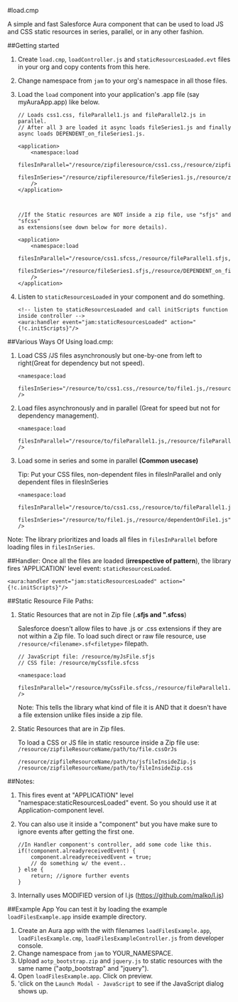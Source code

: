 #load.cmp
 	
A simple and fast Salesforce Aura component that can be used to load  JS and CSS static resources in series, parallel, or in any other fashion.

##Getting started
1. Create `load.cmp`, `loadController.js` and `staticResourcesLoaded.evt` files in your org and copy contents from this here.
2. Change namespace from `jam` to your org's namespace in all those files.
3. Load the `load` component into your application's .app file (say myAuraApp.app) like below. 

	```
	// Loads css1.css, fileParallel1.js and fileParallel2.js in parallel. 
	// After all 3 are loaded it async loads fileSeries1.js and finally async loads DEPENDENT_on_fileSeries1.js.
	
	<application>
		<namespace:load 
			filesInParallel="/resource/zipfileresource/css1.css,/resource/zipfileresource/fileParallel1.js,/resource/zipfileresource/fileParallel2.js"		
			filesInSeries="/resource/zipfileresource/fileSeries1.js,/resource/zipfileresource/DEPENDENT_on_fileSeries1.js"
		/>
	</application>
	
	
	
	//If the Static resources are NOT inside a zip file, use "sfjs" and "sfcss" 
	as extensions(see down below for more details). 
	
	<application>
		<namespace:load 
			filesInParallel="/resource/css1.sfcss,/resource/fileParallel1.sfjs,/resource/fileParallel2.sfjs"		
			filesInSeries="/resource/fileSeries1.sfjs,/resource/DEPENDENT_on_fileSeries1.sfjs"
		/>
	</application>
	
	```
4. Listen to `staticResourcesLoaded` in your component and do something. 

	```
	<!-- listen to staticResourcesLoaded and call initScripts function inside controller -->
	<aura:handler event="jam:staticResourcesLoaded" action="{!c.initScripts}"/>
	```
 	

 
##Various Ways Of Using load.cmp:

1. Load CSS /JS files asynchronously but one-by-one from left to right(Great for dependency but not speed).

	```
	<namespace:load 
		filesInSeries="/resource/to/css1.css,/resource/to/file1.js,/resource/dependentOnFile1.js"
	/>
	```
2. Load files asynchronously and in parallel (Great for speed but not for dependency management).

	```
	<namespace:load 
		filesInParallel="/resource/to/fileParallel1.js,/resource/fileParallel2.js"
	/>
	``` 	
3. Load some in series and some in parallel **(Common usecase)**
	
	Tip: Put your CSS files, non-dependent files in filesInParallel and only dependent files in filesInSeries


	```
	<namespace:load 
		filesInParallel="/resource/to/css1.css,/resource/to/fileParallel1.js,/resource/fileParallel2.js"		
		filesInSeries="/resource/to/file1.js,/resource/dependentOnFile1.js"
	/>
	``` 
Note: The library prioritizes and loads all files in `filesInParallel` before loading files in `filesInSeries`.

##Handler:
Once all the files are loaded (**irrespective of pattern**), the library fires 'APPLICATION' level event: `staticResourcesLoaded`.

```	 
<aura:handler event="jam:staticResourcesLoaded" action="{!c.initScripts}"/>
```

##Static Resource File Paths: 
1. Static Resources that are not in Zip file (**.sfjs and ".sfcss**)

	Salesforce doesn't allow files to have .js or .css extensions if they are not within a Zip file. 
	To load such direct or raw file resource, use `/resource/<filename>.sf<filetype>` filepath.
		
	```
	// JavaScript file: /resource/myJsFile.sfjs
    // CSS file: /resource/myCssfile.sfcss
       
    <namespace:load 
			filesInParallel="/resource/myCssFile.sfcss,/resource/fileParallel1.sfjs,/resource/fileParallel2.sfjs"
    />
	```
	
	Note: This tells the library what kind of file it is AND that it doesn't have a file extension unlike files inside a zip file. 

	
2. Static Resources that are in Zip files.

	To load a CSS or JS file in static resource inside a Zip file use: `/resource/zipfileResourceName/path/to/file.cssOrJs`
	
  	```
  	/resource/zipfileResourceName/path/to/jsfileInsideZip.js
  	/resource/zipfileResourceName/path/to/fileInsideZip.css
	```

##Notes: 

1. This fires event at "APPLICATION" level "namespace:staticResourcesLoaded" event. So you should use it at Application-component level.
	
2. You can also use it inside a "component" but you have make sure to 
	ignore events after getting the first one.	
	
	```
 	//In Handler component's controller, add some code like this.
	if(!component.alreadyreceivedEvent) {
		component.alreadyreceivedEvent = true;
    	// do something w/ the event..
	} else {
  		return; //ignore further events	
	}
	```
	
3. Internally uses MODIFIED version of l.js (https://github.com/malko/l.js)

##Example App
You can test it by loading the example `loadFilesExample.app` inside example directory. 

1. Create an Aura app with the with filenames `loadFilesExample.app`, `loadFilesExample.cmp`, `loadFilesExampleController.js` from developer console.
2. Change namespace from `jam` to YOUR_NAMESPACE.
3. Upload `aotp_bootstrap.zip` and `jquery.js` to static resources with the same name ("aotp_bootstrap" and "jquery"). 
4. Open  `loadFilesExample.app`. Click on preview.
5. 'click on the `Launch Modal - JavaScript` to see if the JavaScript dialog shows up.


	


